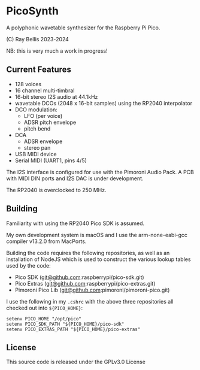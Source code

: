 # PicoSynth

A polyphonic wavetable synthesizer for the Raspberry Pi Pico.

(C) Ray Bellis 2023-2024

NB: this is very much a work in progress!

## Current Features

- 128 voices
- 16 channel multi-timbral
- 16-bit stereo I2S audio at 44.1kHz 
- wavetable DCOs (2048 x 16-bit samples) using the RP2040 interpolator
- DCO modulation:
  - LFO (per voice)
  - ADSR pitch envelope
  - pitch bend
- DCA
  - ADSR envelope
  - stereo pan
- USB MIDI device
- Serial MIDI (UART1, pins 4/5)

The I2S interface is configured for use with the Pimoroni Audio Pack.  A
PCB with MIDI DIN ports and I2S DAC is under development.

The RP2040 is overclocked to 250 MHz.

## Building

Familiarity with using the RP2040 Pico SDK is assumed.

My own development system is macOS and I use the arm-none-eabi-gcc
compiler v13.2.0 from MacPorts.

Building the code requires the following repositories, as well as an
installation of NodeJS which is used to construct the various lookup
tables used by the code:

- Pico SDK (git@github.com:raspberrypi/pico-sdk.git)
- Pico Extras (git@github.com:raspberrypi/pico-extras.git)
- Pimoroni Pico Lib (git@github.com:pimoroni/pimoroni-pico.git)

I use the following in my `.cshrc` with the above three repositories all
checked out into `${PICO_HOME}`:

```
setenv PICO_HOME "/opt/pico"
setenv PICO_SDK_PATH "${PICO_HOME}/pico-sdk"
setenv PICO_EXTRAS_PATH "${PICO_HOME}/pico-extras"
```

## License

This source code is released under the GPLv3.0 License
